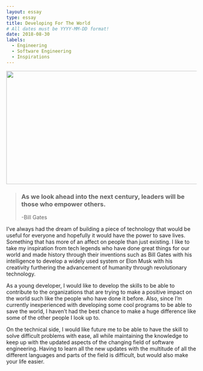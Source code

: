 ```yaml
---
layout: essay
type: essay
title: Developing For The World
# All dates must be YYYY-MM-DD format!
date: 2018-08-30
labels:
  - Engineering
  - Software Engineering
  - Inspirations
---
```


<img class="ui tiny right spaced image" src="http://brijux.com/wp-content/uploads/2010/11/Bill_Gates_Philanthropy.png" height="300" width="550">

<blockquote><h3>As we look ahead into the next century, leaders will be those who empower others.</h3>
  
<footer>-Bill Gates</footer></blockquote> 

  I’ve always had the dream of building a piece of technology that would be useful for everyone and hopefully it would have the power to save lives. Something that has more of an affect on people than just existing. I like to take my inspiration from tech legends who have done great things for our world and made history through their inventions such as Bill Gates with his intelligence to develop a widely used system or Elon Musk with his creativity furthering the advancement of humanity through revolutionary technology.

  As a young developer, I would like to develop the skills to be able to contribute to the organizations that are trying to make a positive impact on the world such like the people who have done it before. Also, since I’m currently inexperienced with developing some cool programs to be able to save the world, I haven’t had the best chance to make a huge difference like some of the other people I look up to. 

   On the technical side, I would like future me to be able to have the skill to solve difficult problems with ease, all while maintaining the knowledge to keep up with the updated aspects of the changing field of software engineering. Having to learn all the new updates with the multitude of all the different languages and parts of the field is difficult, but would also make your life easier. 
